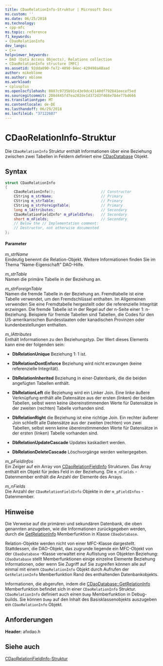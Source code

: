 ```yaml
---
title: CDaoRelationInfo-Struktur | Microsoft Docs
ms.custom: ''
ms.date: 06/25/2018
ms.technology:
- cpp-mfc
ms.topic: reference
f1_keywords:
- CDaoRelationInfo
dev_langs:
- C++
helpviewer_keywords:
- DAO (Data Access Objects), Relations collection
- CDaoRelationInfo structure [MFC]
ms.assetid: 92dda090-fe72-4090-84ec-429498a48aad
author: mikeblome
ms.author: mblome
ms.workload:
- cplusplus
ms.openlocfilehash: 8887c9735b91c43e9dc43140df792841eecef5ed
ms.sourcegitcommit: 208d445fd7ea202de1d372d3f468e784e77bd666
ms.translationtype: MT
ms.contentlocale: de-DE
ms.lasthandoff: 06/29/2018
ms.locfileid: "37122607"
---
```

# <a name="cdaorelationinfo-structure"></a>CDaoRelationInfo-Struktur
Die `CDaoRelationInfo` Struktur enthält Informationen über eine Beziehung zwischen zwei Tabellen in Feldern definiert eine [CDaoDatabase](../../mfc/reference/cdaodatabase-class.md) Objekt.  
  
## <a name="syntax"></a>Syntax  
  
```cpp
struct CDaoRelationInfo  
{  
    CDaoRelationInfo();                     // Constructor  
    CString m_strName;                      // Primary  
    CString m_strTable;                     // Primary  
    CString m_strForeignTable;              // Primary  
    long m_lAttributes;                     // Secondary  
    CDaoRelationFieldInfo* m_pFieldInfos;   // Secondary  
    short m_nFields;                        // Secondary
    // Below the // Implementation comment:
    // Destructor, not otherwise documented  
};  
```  
  
#### <a name="parameters"></a>Parameter  
*m_strName*  
 Eindeutig benennt die Relation-Objekt. Weitere Informationen finden Sie im Thema "Name-Eigenschaft" DAO-Hilfe.  
  
 *m_strTable*  
 Namen die primäre Tabelle in der Beziehung an.  
  
 *m_strForeignTable*  
 Namen die fremde Tabelle in der Beziehung an. Fremdtabelle ist eine Tabelle verwendet, um den Fremdschlüssel enthalten. Im Allgemeinen verwenden Sie eine Fremdtabelle hergestellt oder die referenzielle Integrität erzwingen. Die fremde Tabelle ist in der Regel auf der n-Seite einer 1: n-Beziehung. Beispiele für fremde Tabellen sind Tabellen, die Codes für den US-amerikanischen Bundesstaaten oder kanadischen Provinzen oder kundenbestellungen enthalten.  
  
 *m_lAttributes*  
 Enthält Informationen zu den Beziehungstyp. Der Wert dieses Elements kann eine der folgenden sein:  
  
- **DbRelationUnique** Beziehung 1: 1 ist.  
  
- **DbRelationDontEnforce** Beziehung wird nicht erzwungen (keine referenzielle Integrität).  
  
- **DbRelationInherited** Beziehung in einer-Datenbank, die die beiden angefügten Tabellen enthält.  
  
- **DbRelationLeft** die Beziehung wird ein Linker Join. Eine linke äußere Verknüpfung enthält alle Datensätze aus der ersten (linken) der beiden Tabellen, selbst wenn keine übereinstimmenden Werte für Datensätze in der zweiten (rechten) Tabelle vorhanden sind.  
  
- **DbRelationRight** die Beziehung ist eine richtige Join. Ein rechter äußerer Join schließt alle Datensätze aus der zweiten (rechten) von zwei Tabellen, selbst wenn keine übereinstimmenden Werte für Datensätze in der ersten (linken) Tabelle vorhanden sind.  
  
- **DbRelationUpdateCascade** Updates kaskadiert werden.  
  
- **DbRelationDeleteCascade** Löschvorgänge werden weitergegeben.  
  
*m_pFieldInfos*  
 Ein Zeiger auf ein Array von [CDaoRelationFieldInfo](../../mfc/reference/cdaorelationfieldinfo-structure.md) Strukturen. Das Array enthält ein Objekt für jedes Feld in der Beziehung. Die `m_nFields` -Datenmember enthält die Anzahl der Elemente des Arrays.  
  
*m_nFields*  
 Die Anzahl der `CDaoRelationFieldInfo` Objekte in der `m_pFieldInfos` -Datenmember.  
  
## <a name="remarks"></a>Hinweise  
 Die Verweise auf die primären und sekundären Datenbank, die oben genannten anzugeben, wie die Informationen zurückgegeben werden, durch die [GetRelationInfo](../../mfc/reference/cdaodatabase-class.md#getrelationinfo) Memberfunktion in Klasse `CDaoDatabase`.  
  
 Relation-Objekte werden nicht von einer MFC-Klasse dargestellt. Stattdessen, die DAO-Objekt, das zugrunde liegende ein MFC-Objekt von der `CDaoDatabase` -Klasse verwaltet eine Auflistung von Objekten Beziehung: `CDaoDatabase` stellt Memberfunktionen einige einzelne Elemente Beziehung Informationen, oder wenn Sie Zugriff auf Sie zugreifen können alle auf einmal mit einem `CDaoRelationInfo` Objekt durch Aufrufen der `GetRelationInfo` Memberfunktion Rand des enthaltenden Datenbankobjekts.  
  
 Informationen, die abgerufen, indem die [CDaoDatabase::GetRelationInfo](../../mfc/reference/cdaodatabase-class.md#getrelationinfo) Memberfunktion befindet sich in einer `CDaoRelationInfo` Struktur. `CDaoRelationInfo` definiert auch einen `Dump` Memberfunktion in Debug-builds. Sie können `Dump` auf den Inhalt des Basisklassenobjekts auszugeben ein `CDaoRelationInfo` Objekt.  
  
## <a name="requirements"></a>Anforderungen  
 **Header:** afxdao.h  
  
## <a name="see-also"></a>Siehe auch  
 [CDaoRelationFieldInfo-Struktur](../../mfc/reference/cdaorelationfieldinfo-structure.md)
